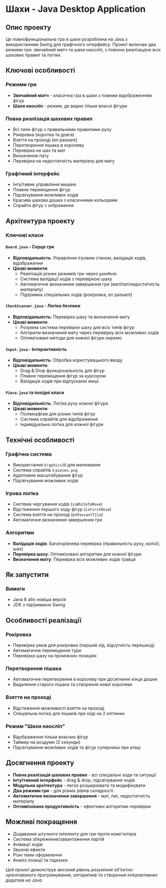 # Шахи - Java Desktop Application

## Опис проекту

Це повнофункціональна гра в шахи розроблена на Java з використанням Swing для графічного інтерфейсу. Проект включає два режими гри: звичайний матч та шахи наосліп, з повною реалізацією всіх шахових правил та логіки.

## Ключові особливості

### Режими гри
- **Звичайний матч** - класична гра в шахи з повним відображенням фігур
- **Шахи наосліп** - режим, де видно тільки власні фігури

### Повна реалізація шахових правил
-  Всі типи фігур з правильними правилами руху
-  Рокіровка (коротка та довга)
-  Взяття на проході (en passant)
-  Перетворення пішака в королеву
-  Перевірка на шах та мат
-  Визначення пату
-  Перевірка на недостатність матеріалу для мату

### Графічний інтерфейс
- Інтуїтивне управління мишею
- Плавне переміщення фігур
- Підсвічування можливих ходів
- Красива шахова дошка з класичними кольорами
- Спрайти фігур з зображення

## Архітектура проекту

### Ключові класи

#### `Board.java` - Серце гри
- **Відповідальність**: Управління ігровим станом, валідація ходів, відображення
- **Цікаві моменти**:
  - Реалізація різних режимів гри через `gameMode`
  - Система валідації ходів з перевіркою шаху
  - Автоматичне визначення завершення гри (мат/пат/недостатність матеріалу)
  - Підтримка спеціальних ходів (рокіровка, en passant)

#### `CheckScanner.java` - Логіка безпеки
- **Відповідальність**: Перевірка шаху та визначення мату
- **Цікаві моменти**:
  - Розумна система перевірки шаху для всіх типів фігур
  - Алгоритм визначення мату через перевірку всіх можливих ходів
  - Оптимізовані методи для кожної фігури окремо

#### `Input.java` - Інтерактивність
- **Відповідальність**: Обробка користувацького вводу
- **Цікаві моменти**:
  - Drag & Drop функціональність для фігур
  - Плавне переміщення фігур за курсором
  - Валідація ходів при відпусканні миші

#### `Piece.java` та похідні класи
- **Відповідальність**: Логіка руху кожної фігури
- **Цікаві моменти**:
  - Поліморфізм для різних типів фігур
  - Система спрайтів для відображення
  - Індивідуальна логіка для кожної фігури

## Технічні особливості

### Графічна система
- Використання `Graphics2D` для малювання
- Система спрайтів з `pieces.png`
- Адаптивне масштабування фігур
- Підсвічування можливих ходів

### Ігрова логіка
- Система чергування ходів (`isWhiteToMove`)
- Відстеження першого ходу фігур (`isFirstMove`)
- Система взяття на проході (`enPassantTile`)
- Автоматичне визначення завершення гри

### Алгоритми
- **Валідація ходів**: Багаторівнева перевірка (правильність руху, колізії, шах)
- **Перевірка шаху**: Оптимізовані алгоритми для кожної фігури
- **Визначення мату**: Перевірка всіх можливих ходів гравця

## Як запустити

### Вимоги
- Java 8 або новіша версія
- JDK з підтримкою Swing

##  Особливості реалізації

### Рокіровка
- Перевірка умов для рокіровки (перший хід, відсутність перешкод)
- Автоматичне переміщення тури
- Перевірка шаху на проміжних позиціях

### Перетворення пішака
- Автоматичне перетворення в королеву при досягненні кінця дошки
- Видалення старого пішака та створення нової королеви

### Взяття на проході
- Відстеження можливості взяття на проході
- Спеціальна логіка для пішаків при ході на 2 клітинки

### Режим "Шахи наосліп"
- Відображення тільки власних фігур
- Таймер на роздуми (2 секунди)
- Підсвічування можливих ходів та фігур суперника при атаці

## Досягнення проекту

-  **Повна реалізація шахових правил** - всі спеціальні ходи та ситуації
-  **Інтуїтивний інтерфейс** - drag & drop, підсвічування ходів
-  **Модульна архітектура** - легко розширювати та модифікувати
-  **Два режими гри** - для різних рівнів складності
-  **Автоматичне визначення завершення** - мат, пат, недостатність матеріалу
-  **Оптимізована продуктивність** - ефективні алгоритми перевірки

## Можливі покращення

- Додавання штучного інтелекту для гри проти комп'ютера
- Система збереження/завантаження партій
- Анімації ходів
- Звукові ефекти
- Різні теми оформлення
- Аналіз позиції та підказки


*Цей проект демонструє високий рівень розуміння об'єктно-орієнтованого програмування, алгоритмів та створення інтерактивних додатків на Java.*
